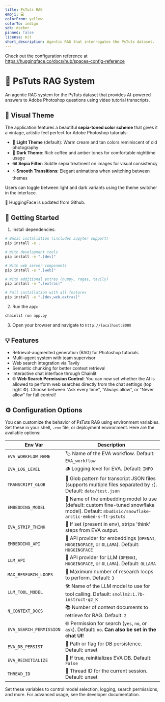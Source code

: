 ```yaml
---
title: PsTuts RAG
emoji: 💻
colorFrom: yellow
colorTo: indigo
sdk: docker
pinned: false
license: mit
short_description: Agentic RAG that interrogates the PsTuts dataset.
---
```


Check out the configuration reference at https://huggingface.co/docs/hub/spaces-config-reference

# 🤖 PsTuts RAG System

An agentic RAG system for the PsTuts dataset that provides AI-powered answers to Adobe Photoshop questions using video tutorial transcripts.

## 🎨 Visual Theme

The application features a beautiful **sepia-toned color scheme** that gives it a vintage, artistic feel perfect for Adobe Photoshop tutorials:

- 🌅 **Light Theme** (default): Warm cream and tan colors reminiscent of old photography
- 🌙 **Dark Theme**: Rich coffee and amber tones for comfortable nighttime usage
- 🖼️ **Sepia Filter**: Subtle sepia treatment on images for visual consistency
- ⚡ **Smooth Transitions**: Elegant animations when switching between themes

Users can toggle between light and dark variants using the theme switcher in the interface.

🤗 HuggingFace is updated from Github.

## 🚀 Getting Started

1. Install dependencies:

```bash
# Basic installation (includes Jupyter support)
pip install -e .

# With development tools
pip install -e ".[dev]"

# With web server components
pip install -e ".[web]"

# With additional extras (numpy, ragas, tavily)
pip install -e ".[extras]"

# Full installation with all features
pip install -e ".[dev,web,extras]"
```

2. Run the app:
```bash
chainlit run app.py
```

3. Open your browser and navigate to `http://localhost:8000`

## 💡 Features

- Retrieval-augmented generation (RAG) for Photoshop tutorials
- Multi-agent system with team supervisor
- Web search integration via Tavily
- Semantic chunking for better context retrieval
- Interactive chat interface through Chainlit
- 🌐 **Web Search Permission Control**: You can now set whether the AI is allowed to perform web searches directly from the chat settings (top right ⚙️). Choose between "Ask every time", "Always allow", or "Never allow" for full control!

## ⚙️ Configuration Options

You can customize the behavior of PsTuts RAG using environment variables. Set these in your shell, `.env` file, or deployment environment. Here are the available options:

| Env Var | Description |
|---------|-------------|
| `EVA_WORKFLOW_NAME` | 🏷️ Name of the EVA workflow. Default: `EVA_workflow` |
| `EVA_LOG_LEVEL` | 🪵 Logging level for EVA. Default: `INFO` |
| `TRANSCRIPT_GLOB` | 📄 Glob pattern for transcript JSON files (supports multiple files separated by `:`). Default: `data/test.json` |
| `EMBEDDING_MODEL` | 🧊 Name of the embedding model to use (default: custom fine-tuned snowflake model). Default: `mbudisic/snowflake-arctic-embed-s-ft-pstuts` |
| `EVA_STRIP_THINK` | 💭 If set (present in env), strips 'think' steps from EVA output. |
| `EMBEDDING_API` | 🔌 API provider for embeddings (`OPENAI`, `HUGGINGFACE`, or `OLLAMA`). Default: `HUGGINGFACE` |
| `LLM_API` | 🤖 API provider for LLM (`OPENAI`, `HUGGINGFACE`, or `OLLAMA`). Default: `OLLAMA` |
| `MAX_RESEARCH_LOOPS` | 🔁 Maximum number of research loops to perform. Default: `3` |
| `LLM_TOOL_MODEL` | 🛠️ Name of the LLM model to use for tool calling. Default: `smollm2:1.7b-instruct-q2_K` |
| `N_CONTEXT_DOCS` | 📚 Number of context documents to retrieve for RAG. Default: `2` |
| `EVA_SEARCH_PERMISSION` | 🌐 Permission for search (`yes`, `no`, or `ask`). Default: `no`. **Can also be set in the chat UI!** |
| `EVA_DB_PERSIST` | 💾 Path or flag for DB persistence. Default: unset |
| `EVA_REINITIALIZE` | 🔄 If true, reinitializes EVA DB. Default: `False` |
| `THREAD_ID` | 🧵 Thread ID for the current session. Default: unset |

Set these variables to control model selection, logging, search permissions, and more. For advanced usage, see the developer documentation.

